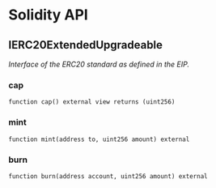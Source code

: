 # Solidity API

## IERC20ExtendedUpgradeable

_Interface of the ERC20 standard as defined in the EIP._

### cap

```solidity
function cap() external view returns (uint256)
```

### mint

```solidity
function mint(address to, uint256 amount) external
```

### burn

```solidity
function burn(address account, uint256 amount) external
```

